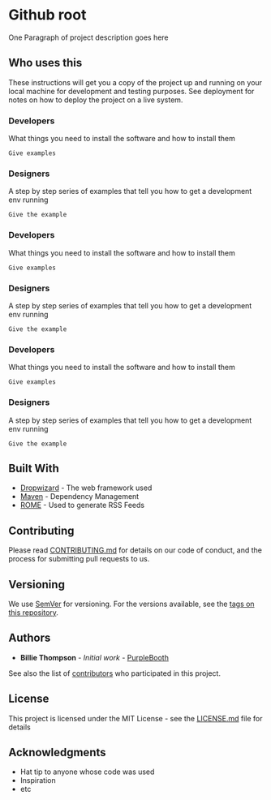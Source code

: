 # Github root

One Paragraph of project description goes here

## Who uses this

These instructions will get you a copy of the project up and running on your local machine for development and testing purposes. See deployment for notes on how to deploy the project on a live system.

### Developers

What things you need to install the software and how to install them

```
Give examples
```

### Designers

A step by step series of examples that tell you how to get a development env running

```
Give the example
```

### Developers

What things you need to install the software and how to install them

```
Give examples
```

### Designers

A step by step series of examples that tell you how to get a development env running

```
Give the example
```

### Developers

What things you need to install the software and how to install them

```
Give examples
```

### Designers

A step by step series of examples that tell you how to get a development env running

```
Give the example
```

## Built With

* [Dropwizard](http://www.dropwizard.io/1.0.2/docs/) - The web framework used
* [Maven](https://maven.apache.org/) - Dependency Management
* [ROME](https://rometools.github.io/rome/) - Used to generate RSS Feeds

## Contributing

Please read [CONTRIBUTING.md](https://gist.github.com/PurpleBooth/b24679402957c63ec426) for details on our code of conduct, and the process for submitting pull requests to us.

## Versioning

We use [SemVer](http://semver.org/) for versioning. For the versions available, see the [tags on this repository](https://github.com/your/project/tags). 

## Authors

* **Billie Thompson** - *Initial work* - [PurpleBooth](https://github.com/PurpleBooth)

See also the list of [contributors](https://github.com/your/project/contributors) who participated in this project.

## License

This project is licensed under the MIT License - see the [LICENSE.md](LICENSE.md) file for details

## Acknowledgments

* Hat tip to anyone whose code was used
* Inspiration
* etc

